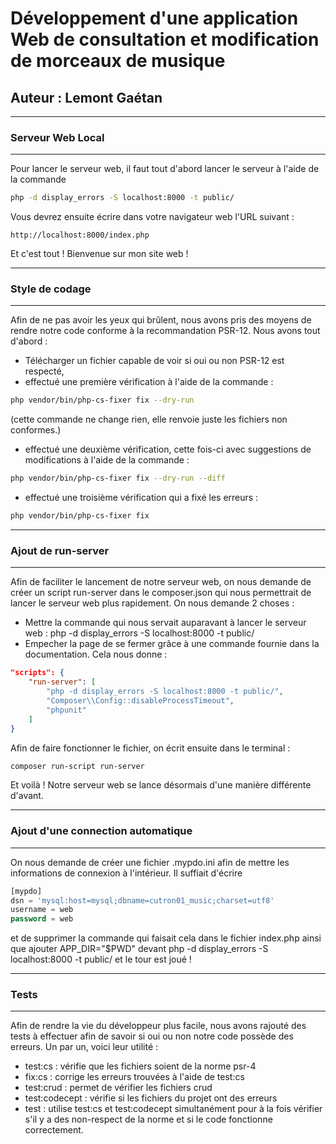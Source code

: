 # Développement d'une application Web de consultation et modification de morceaux de musique

## __Auteur : Lemont Gaétan__
---
### __Serveur Web Local__
---
Pour lancer le serveur web, il faut tout d'abord lancer le serveur à l'aide de la commande
```bash
php -d display_errors -S localhost:8000 -t public/
```
Vous devrez ensuite écrire dans votre navigateur web l'URL suivant :
```
http://localhost:8000/index.php
```
Et c'est tout ! Bienvenue sur mon site web !

---
### __Style de codage__

---
Afin de ne pas avoir les yeux qui brûlent, nous avons pris des moyens de rendre notre code conforme à la recommandation PSR-12. Nous avons tout d'abord :
- Télécharger un fichier capable de voir si oui ou non PSR-12 est respecté,
- effectué une première vérification à l'aide de la commande :
```bash
php vendor/bin/php-cs-fixer fix --dry-run
```
(cette commande ne change rien, elle renvoie juste les fichiers non conformes.)
- effectué une deuxième vérification, cette fois-ci avec suggestions de modifications à l'aide de la commande :
```bash
php vendor/bin/php-cs-fixer fix --dry-run --diff
```
- effectué une troisième vérification qui a fixé les erreurs :
```bash 
php vendor/bin/php-cs-fixer fix
```
---

### __Ajout de run-server__

---
Afin de faciliter le lancement de notre serveur web, on nous demande de créer un script run-server dans le composer.json qui nous permettrait de lancer le serveur web plus rapidement. On nous demande 2 choses :
- Mettre la commande qui nous servait auparavant à lancer le serveur web : php -d display_errors -S localhost:8000 -t public/
- Empecher la page de se fermer grâce à une commande fournie dans la documentation.
Cela nous donne :
```json
"scripts": {
    "run-server": [
        "php -d display_errors -S localhost:8000 -t public/",
        "Composer\\Config::disableProcessTimeout",
        "phpunit"
    ] 
}
```
Afin de faire fonctionner le fichier, on écrit ensuite dans le terminal :
```bash
composer run-script run-server
```
Et voilà ! Notre serveur web se lance désormais d'une manière différente d'avant.

---

### __Ajout d'une connection automatique__

---
On nous demande de créer une fichier .mypdo.ini afin de mettre les informations de connexion à l'intérieur. Il suffiait d'écrire 
```sql
[mypdo]
dsn = 'mysql:host=mysql;dbname=cutron01_music;charset=utf8'
username = web
password = web
```
et de supprimer la commande qui faisait cela dans le fichier index.php ainsi que ajouter APP_DIR=\"$PWD\" devant php -d display_errors -S localhost:8000 -t public/ et le tour est joué !

---

### __Tests__

---
Afin de rendre la vie du développeur plus facile, nous avons rajouté des tests à effectuer afin de savoir si oui ou non notre code possède des erreurs.
Un par un, voici leur utilité :
- test:cs : vérifie que les fichiers soient de la norme psr-4
- fix:cs : corrige les erreurs trouvées à l'aide de test:cs
- test:crud : permet de vérifier les fichiers crud
- test:codecept : vérifie si les fichiers du projet ont des erreurs
- test : utilise test:cs et test:codecept simultanément pour à la fois vérifier s'il y a des non-respect de la norme et si le code fonctionne correctement.